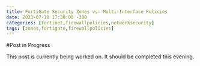 ```yaml
---
title: FortiGate Security Zones vs. Multi-Interface Policies
date: 2023-07-10 17:30:00 -300
categories: [fortinet,firewallpolicies,networksecurity]
tags: [zones,fortigate,firewallpolicies] 
---
```


#Post in Progress

This  post is currently being worked on. It should be completed this evening.